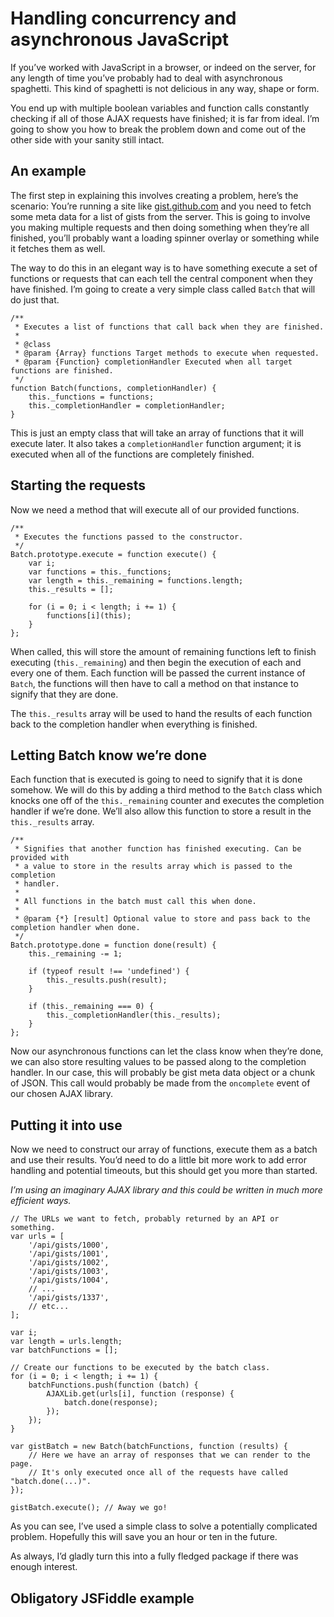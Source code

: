 # Handling concurrency and asynchronous JavaScript

If you’ve worked with JavaScript in a browser, or indeed on the server, for any length of time you’ve probably had to deal with asynchronous spaghetti. This kind of spaghetti is not delicious in any way, shape or form.

You end up with multiple boolean variables and function calls constantly checking if all of those AJAX requests have finished; it is far from ideal. I’m going to show you how to break the problem down and come out of the other side with your sanity still intact.

## An example

The first step in explaining this involves creating a problem, here’s the scenario: You’re running a site like [gist.github.com](https://gist.github.com/) and you need to fetch some meta data for a list of gists from the server. This is going to involve you making multiple requests and then doing something when they’re all finished, you’ll probably want a loading spinner overlay or something while it fetches them as well.

The way to do this in an elegant way is to have something execute a set of functions or requests that can each tell the central component when they have finished. I’m going to create a very simple class called `Batch` that will do just that.

```
/**
 * Executes a list of functions that call back when they are finished.
 *
 * @class
 * @param {Array} functions Target methods to execute when requested.
 * @param {Function} completionHandler Executed when all target functions are finished.
 */
function Batch(functions, completionHandler) {
    this._functions = functions;
    this._completionHandler = completionHandler;
}
```

This is just an empty class that will take an array of functions that it will execute later. It also takes a `completionHandler` function argument; it is executed when all of the functions are completely finished.

## Starting the requests

Now we need a method that will execute all of our provided functions.

```
/**
 * Executes the functions passed to the constructor.
 */
Batch.prototype.execute = function execute() {
    var i;
    var functions = this._functions;
    var length = this._remaining = functions.length;
    this._results = [];

    for (i = 0; i < length; i += 1) {
        functions[i](this);
    }
};
```

When called, this will store the amount of remaining functions left to finish executing (`this._remaining`) and then begin the execution of each and every one of them. Each function will be passed the current instance of `Batch`, the functions will then have to call a method on that instance to signify that they are done.

The `this._results` array will be used to hand the results of each function back to the completion handler when everything is finished.

## Letting Batch know we’re done

Each function that is executed is going to need to signify that it is done somehow. We will do this by adding a third method to the `Batch` class which knocks one off of the `this._remaining` counter and executes the completion handler if we’re done. We’ll also allow this function to store a result in the `this._results` array.

```
/**
 * Signifies that another function has finished executing. Can be provided with
 * a value to store in the results array which is passed to the completion
 * handler.
 *
 * All functions in the batch must call this when done.
 *
 * @param {*} [result] Optional value to store and pass back to the completion handler when done.
 */
Batch.prototype.done = function done(result) {
    this._remaining -= 1;

    if (typeof result !== 'undefined') {
        this._results.push(result);
    }

    if (this._remaining === 0) {
        this._completionHandler(this._results);
    }
};
```

Now our asynchronous functions can let the class know when they’re done, we can also store resulting values to be passed along to the completion handler. In our case, this will probably be gist meta data object or a chunk of JSON. This call would probably be made from the `oncomplete` event of our chosen AJAX library.

## Putting it into use

Now we need to construct our array of functions, execute them as a batch and use their results. You’d need to do a little bit more work to add error handling and potential timeouts, but this should get you more than started.

_I’m using an imaginary AJAX library and this could be written in much more efficient ways._

```
// The URLs we want to fetch, probably returned by an API or something.
var urls = [
    '/api/gists/1000',
    '/api/gists/1001',
    '/api/gists/1002',
    '/api/gists/1003',
    '/api/gists/1004',
    // ...
    '/api/gists/1337',
    // etc...
];

var i;
var length = urls.length;
var batchFunctions = [];

// Create our functions to be executed by the batch class.
for (i = 0; i < length; i += 1) {
    batchFunctions.push(function (batch) {
        AJAXLib.get(urls[i], function (response) {
            batch.done(response);
        });
    });
}

var gistBatch = new Batch(batchFunctions, function (results) {
    // Here we have an array of responses that we can render to the page.
    // It's only executed once all of the requests have called "batch.done(...)".
});

gistBatch.execute(); // Away we go!
```

As you can see, I’ve used a simple class to solve a potentially complicated problem. Hopefully this will save you an hour or ten in the future.

As always, I’d gladly turn this into a fully fledged package if there was enough interest.

## Obligatory JSFiddle example
